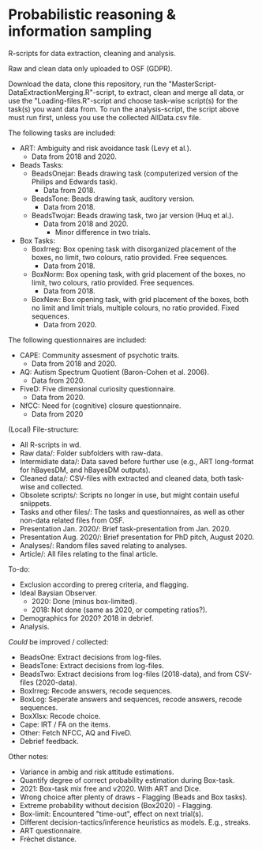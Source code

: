# Probabilistic reasoning & information sampling

R-scripts for data extraction, cleaning and analysis.

Raw and clean data only uploaded to OSF (GDPR).

Download the data, clone this repository, run the "MasterScript-DataExtractionMerging.R"-script, to extract, clean and merge all data, or use the "Loading-files.R"-script and choose task-wise script(s) for the task(s) you want data from.
To run the analysis-script, the script above must run first, unless you use the collected AllData.csv file.

The following tasks are included:
- ART: Ambiguity and risk avoidance task (Levy et al.).
  - Data from 2018 and 2020.
- Beads Tasks:
  - BeadsOnejar: Beads drawing task (computerized version of the Philips and Edwards task).
    - Data from 2018.
  - BeadsTone: Beads drawing task, auditory version.
    - Data from 2018.
  - BeadsTwojar: Beads drawing task, two jar version (Huq et al.).
    - Data from 2018 and 2020.
      - Minor difference in two trials.
- Box Tasks:
  - BoxIrreg: Box opening task with disorganized placement of the boxes, no limit, two colours, ratio provided. Free sequences.
    - Data from 2018.
  - BoxNorm: Box opening task, with grid placement of the boxes, no limit, two colours, ratio provided. Free sequences.
    - Data from 2018.
  - BoxNew: Box opening task, with grid placement of the boxes, both no limit and limit trials, multiple colours, no ratio provided. Fixed sequences.
    - Data from 2020.

The following questionnaires are included:
- CAPE: Community assesment of psychotic traits.
  - Data from 2018 and 2020.
- AQ: Autism Spectrum Quotient (Baron-Cohen et al. 2006).
  - Data from 2020.
- FiveD: Five dimensional curiosity questionnaire.
  - Data from 2020.
- NfCC: Need for (cognitive) closure questionnaire.
  - Data from 2020

(Local) File-structure:
- All R-scripts in wd.
- Raw data/: Folder subfolders with raw-data.
- Intermidiate data/: Data saved before further use (e.g., ART long-format for hBayesDM, and hBayesDM outputs).
- Cleaned data/: CSV-files with extracted and cleaned data, both task-wise and collected.
- Obsolete scripts/: Scripts no longer in use, but might contain useful sniippets.
- Tasks and other files/: The tasks and questionnaires, as well as other non-data related files from OSF.
- Presentation Jan. 2020/: Brief task-presentation from Jan. 2020.
- Presentation Aug. 2020/: Brief presentation for PhD pitch, August 2020.
- Analyses/: Random files saved relating to analyses.
- Article/: All files relating to the final article.

To-do:
- Exclusion according to prereg criteria, and flagging.
- Ideal Baysian Observer.
  - 2020: Done (minus box-limited).
  - 2018: Not done (same as 2020, or competing ratios?).
- Demographics for 2020? 2018 in debrief.
- Analysis.

_Could_ be improved / collected:
- BeadsOne: Extract decisions from log-files.
- BeadsTone: Extract decisions from log-files.
- BeadsTwo: Extract decisions from log-files (2018-data), and from CSV-files (2020-data).
- BoxIrreg: Recode answers, recode sequences.
- BoxLog: Seperate answers and sequences, recode answers, recode sequences.
- BoxXlsx: Recode choice.
- Cape: IRT / FA on the items.
- Other: Fetch NFCC, AQ and FiveD.
- Debrief feedback.

Other notes:
- Variance in ambig and risk attitude estimations.
- Quantify degree of correct probability estimation during Box-task.
- 2021: Box-task mix free and v2020. With ART and Dice.
- Wrong choice after plenty of draws - Flagging (Beads and Box tasks).
- Extreme probability without decision (Box2020) - Flagging.
- Box-limit: Encountered "time-out", effect on next trial(s).
- Different decision-tactics/inference heuristics as models. E.g., streaks.
- ART questionnaire.
- Fréchet distance.